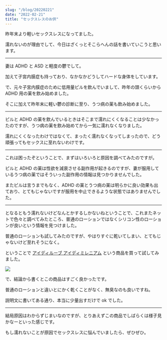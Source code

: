 ```yaml
---
slug: "/blog/20220221"
date: "2022-02-21"
title: "セックスレスのお供"
---
```


昨年末より軽いセックスレスになってました。

濡れないのが理由でして、今日はざくっとそこらへんの話を書いていこうと思います。

---

妻は ADHD と ASD と軽度の鬱でして。

加えて子宮内膜症も持っており、なかなかどうしてハードな身体をしています。

で、元々子宮内膜症のために低用量ピルを飲んでいまして、昨年の頭くらいから ADHD 用の薬を飲み始めました。

そこに加えて昨年末に軽い鬱の診断に至り、うつ病の薬も飲み始めました。

---

ピルと ADHD の薬を飲んでいるときはそこまで濡れにくくなることは少なかったのですが、うつ病の薬を飲み始めてから一気に濡れなくなりました。

濡れにくくなったわけではなくて、まったく濡れなくなってしまったので、どう頑張ってもセックスに至れないわけです。

---

これは困ったぞということで、まずはいろいろと原因を調べてみたのですが。

ピルと ADHD の薬は性欲を減衰させる副作用が起きるのですが、妻が服用しているうつ病の薬ではそういった副作用の情報は見つかりませんでした。

またピルは言うまでもなく、ADHD の薬とうつ病の薬は明らかに良い効果も出ており、とてもじゃないですが服用を中止できるような状態ではありませんでした。

---

となるともう濡れないけどなんとかするしかないねということで、これまたネットで色々と調べてみたところ、普通のローションではなくシリコン性のローションが良いという情報を見つけました。

普通のローションも試してみたのですが、やはりすぐに乾いてしまい、とてもじゃないけど至れそうになく。

ということで [アイディルーブ アイディミレニアム](https://amzn.to/3p5HqJk) という商品を買って試してみました。

<a href="https://www.amazon.co.jp/gp/product/B00BKWZXOK?ie=UTF8&psc=1&linkCode=li3&tag=piro09190c-22&linkId=f94f46e000980b486ce4eda3c293951a&language=ja_JP&ref_=as_li_ss_il" target="_blank"><img border="0" src="//ws-fe.amazon-adsystem.com/widgets/q?_encoding=UTF8&ASIN=B00BKWZXOK&Format=_SL250_&ID=AsinImage&MarketPlace=JP&ServiceVersion=20070822&WS=1&tag=piro09190c-22&language=ja_JP" ></a><img src="https://ir-jp.amazon-adsystem.com/e/ir?t=piro09190c-22&language=ja_JP&l=li3&o=9&a=B00BKWZXOK" width="1" height="1" border="0" alt="" style="border:none !important; margin:0px !important;" />

で、結論から書くとこの商品はすごく良かったです。

普通のローションと違いとにかく乾くことがなく、無臭なのも良いですね。

説明文に書いてある通り、本当に少量出すだけで ok でした。

---

結局原因はわからずじまいなのですが、とりあえずこの商品でしばらくは様子見かなーといった感じです。

もし濡れないことが原因でセックスレスに悩んでいましたら、ぜひぜひ。
